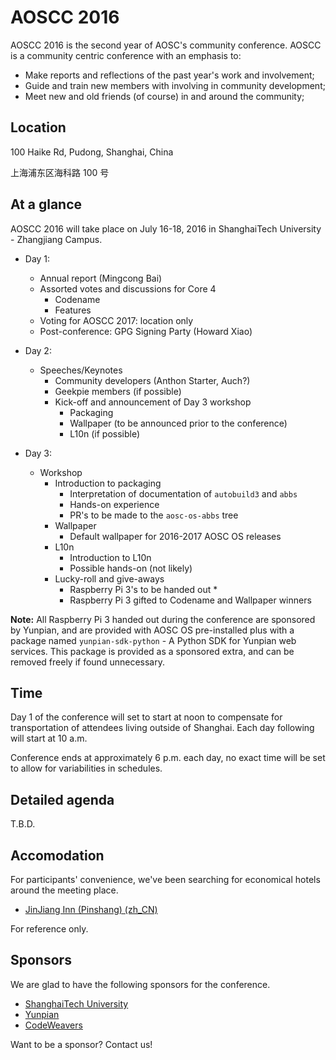 AOSCC 2016
==========

AOSCC 2016 is the second year of AOSC's community conference. AOSCC is a
community centric conference with an emphasis to:

- Make reports and reflections of the past year's work and involvement;
- Guide and train new members with involving in community development;
- Meet new and old friends (of course) in and around the community;

Location
--------

100 Haike Rd, Pudong, Shanghai, China

上海浦东区海科路 100 号


At a glance
-----------

AOSCC 2016 will take place on July 16-18, 2016 in ShanghaiTech University -
Zhangjiang Campus.

- Day 1:
  - Annual report (Mingcong Bai)
  - Assorted votes and discussions for Core 4
    - Codename
    - Features
  - Voting for AOSCC 2017: location only
  - Post-conference: GPG Signing Party (Howard Xiao)

- Day 2:
  - Speeches/Keynotes
    - Community developers (Anthon Starter, Auch?)
    - Geekpie members (if possible)
    - Kick-off and announcement of Day 3 workshop
      - Packaging
      - Wallpaper (to be announced prior to the conference)
      - L10n (if possible)

- Day 3:
  - Workshop
    - Introduction to packaging
      - Interpretation of documentation of `autobuild3` and `abbs`
      - Hands-on experience
      - PR's to be made to the `aosc-os-abbs` tree
    - Wallpaper
      - Default wallpaper for 2016-2017 AOSC OS releases
    - L10n
      - Introduction to L10n
      - Possible hands-on (not likely)
    - Lucky-roll and give-aways
      - Raspberry Pi 3's to be handed out *
      - Raspberry Pi 3 gifted to Codename and Wallpaper winners

**Note:**
All Raspberry Pi 3 handed out during the conference are sponsored by Yunpian, and
are provided with AOSC OS pre-installed plus with a package named `yunpian-sdk-python` -
A Python SDK for Yunpian web services. This package is provided as a sponsored extra,
and can be removed freely if found unnecessary.

Time
----

Day 1 of the conference will set to start at noon to compensate for
transportation of attendees living outside of Shanghai. Each day following will
start at 10 a.m.

Conference ends at approximately 6 p.m. each day, no exact time will be set
to allow for variabilities in schedules.

Detailed agenda
---------------

T.B.D.

Accomodation
------------

For participants' convenience, we've been searching for economical hotels around the meeting place.

- [JinJiang Inn (Pinshang) (zh_CN)](http://hotels.ctrip.com/hotel/1838785.html)

For reference only.

Sponsors
------------

We are glad to have the following sponsors for the conference.

- [ShanghaiTech University](http://www.shanghaitech.edu.cn/eng/)
- [Yunpian](https://www.yunpian.com)
- [CodeWeavers](https://www.codeweavers.com/)

Want to be a sponsor? Contact us!

